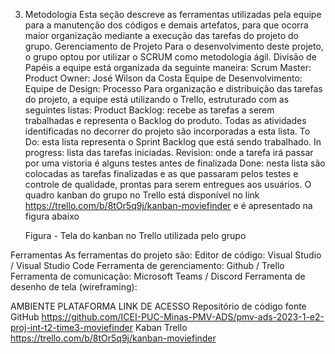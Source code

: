 3. Metodologia
Esta seção descreve as ferramentas utilizadas pela equipe para a manutenção dos códigos e demais artefatos, para que ocorra maior organização mediante a execução das tarefas do projeto do grupo.
Gerenciamento de Projeto
Para o desenvolvimento deste projeto, o grupo optou por utilizar o SCRUM como metodologia ágil.
Divisão de Papéis
a equipe está organizada da seguinte maneira:
Scrum Master: 
Product Owner: José Wilson da Costa
Equipe de Desenvolvimento: 
Equipe de Design: 
Processo
Para organização e distribuição das tarefas do projeto, a equipe está utilizando o Trello, estruturado com as seguintes listas:
Product Backlog: recebe as tarefas a serem trabalhadas e representa o Backlog do produto. Todas as atividades identificadas no decorrer do projeto são incorporadas a esta lista.
To Do: esta lista representa o Sprint Backlog que está sendo trabalhado.
In progress: lista das tarefas iniciadas.
Revision: onde a tarefa irá passar por uma vistoria é alguns testes antes de finalizada
Done: nesta lista são colocadas as tarefas finalizadas e as que passaram pelos testes e controle de qualidade, prontas para serem entregues aos usuários.
O quadro kanban do grupo no Trello está disponível no link https://trello.com/b/8tOr5q9j/kanban-moviefinder
e é apresentado na figura abaixo



      Figura - Tela do kanban no Trello utilizada pelo grupo


Ferramentas
As ferramentas do projeto são:
Editor de código: Visual Studio / Visual Studio Code
Ferramenta de gerenciamento: Github / Trello
Ferramenta de comunicação: Microsoft Teams / Discord
Ferramenta de desenho de tela (wireframing): 








AMBIENTE
PLATAFORMA
LINK DE ACESSO
Repositório de código fonte
GitHub
https://github.com/ICEI-PUC-Minas-PMV-ADS/pmv-ads-2023-1-e2-proj-int-t2-time3-moviefinder
Kaban
Trello
https://trello.com/b/8tOr5q9j/kanban-moviefinder

